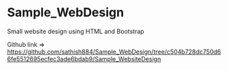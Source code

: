 # Sample_WebDesign

Small website design using HTML and Bootstrap

Github link => https://github.com/sathish884/Sample_WebDesign/tree/c504b728dc750d66fe5512695ecfec3ade6bdab9/Sample_WebsiteDesign